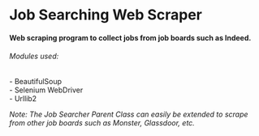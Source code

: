 # Job Searching Web Scraper
<h4> Web scraping program to collect jobs from job boards such as Indeed. </h4>


<h6>Modules used: </h6>
- BeautifulSoup<br>
- Selenium WebDriver<br>
- Urllib2

<p><i>Note: The Job Searcher Parent Class can easily be extended to scrape from other job boards such as Monster, Glassdoor, etc.</i><p>
